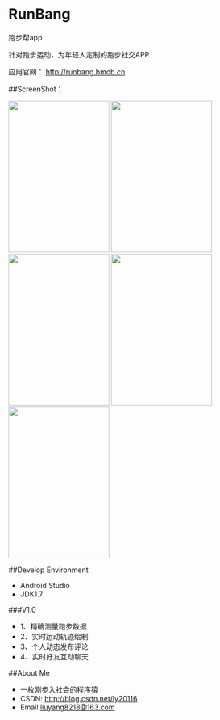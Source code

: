 # RunBang
跑步帮app

针对跑步运动，为年轻人定制的跑步社交APP

应用官网： http://runbang.bmob.cn

##ScreenShot：

<img src="https://github.com/yang8218/RunBang/blob/master/screenshot/login.jpg"  width="200" height="300"> 
<img src="https://github.com/yang8218/RunBang/blob/master/screenshot/main.jpg"  width="200" height="300"> 
<img src="https://github.com/yang8218/RunBang/blob/master/screenshot/map.jpg"  width="200" height="300">   

<img src="https://github.com/yang8218/RunBang/blob/master/screenshot/im.jpg"  width="200" height="300">
<img src="https://github.com/yang8218/RunBang/blob/master/screenshot/set.jpg"  width="200" height="300">

##Develop Environment

* Android Studio
* JDK1.7


###V1.0
* 1、精确测量跑步数据
* 2、实时运动轨迹绘制
* 3、个人动态发布评论
* 4、实时好友互动聊天

##About Me

* 一枚刚步入社会的程序猿
* CSDN: http://blog.csdn.net/ly20116
* Email:liuyang8218@163.com

